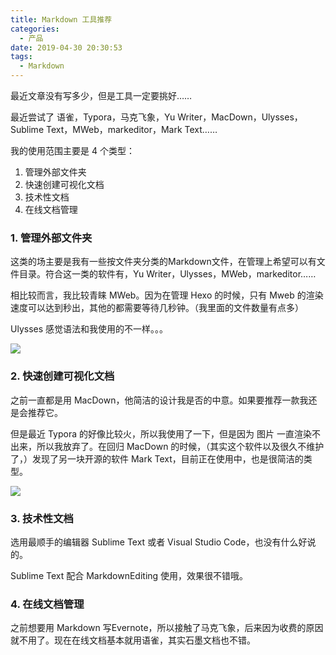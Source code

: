 ```yaml
---
title: Markdown 工具推荐
categories:
  - 产品
date: 2019-04-30 20:30:53
tags:
  - Markdown
---
```


最近文章没有写多少，但是工具一定要挑好……

最近尝试了 语雀，Typora，马克飞象，Yu Writer，MacDown，Ulysses，Sublime Text，MWeb，markeditor，Mark Text……

我的使用范围主要是 4 个类型：

1. 管理外部文件夹
2. 快速创建可视化文档
3. 技术性文档
4. 在线文档管理

### 1. 管理外部文件夹

这类的场主要是我有一些按文件夹分类的Markdown文件，在管理上希望可以有文件目录。符合这一类的软件有，Yu Writer，Ulysses，MWeb，markeditor……

相比较而言，我比较青睐 MWeb。因为在管理 Hexo 的时候，只有 Mweb 的渲染速度可以达到秒出，其他的都需要等待几秒钟。（我里面的文件数量有点多）

Ulysses 感觉语法和我使用的不一样。。。

![](http://pics.naaln.com/blog/2019-04-30-024235.jpg)

### 2. 快速创建可视化文档

之前一直都是用 MacDown，他简洁的设计我是否的中意。如果要推荐一款我还是会推荐它。

但是最近 Typora 的好像比较火，所以我使用了一下，但是因为 图片 一直渲染不出来，所以我放弃了。在回归 MacDown 的时候，（其实这个软件以及很久不维护了，）发现了另一块开源的软件 Mark Text，目前正在使用中，也是很简洁的类型。

![](http://pics.naaln.com/blog/2019-04-30-024214.jpg)

### 3. 技术性文档

选用最顺手的编辑器 Sublime Text 或者 Visual Studio Code，也没有什么好说的。

Sublime Text 配合 MarkdownEditing 使用，效果很不错哦。

### 4. 在线文档管理

之前想要用 Markdown 写Evernote，所以接触了马克飞象，后来因为收费的原因就不用了。现在在线文档基本就用语雀，其实石墨文档也不错。

